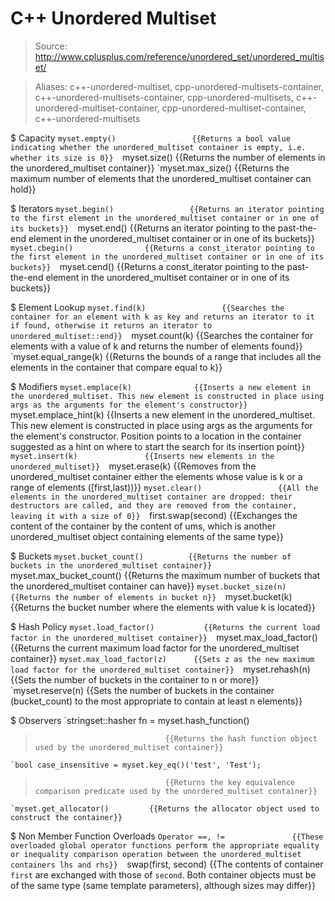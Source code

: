 # C++ Unordered Multiset

> Source: http://www.cplusplus.com/reference/unordered_set/unordered_multiset/

> Aliases: c++-unordered-multiset, cpp-unordered-multisets-container, c++-unordered-multisets-container, cpp-unordered-multisets, c++-unordered-multiset-container, cpp-unordered-multiset-container, c++-unordered-multisets

$ Capacity
    `myset.empty()                 {{Returns a bool value indicating whether the unordered_multiset container is empty, i.e. whether its size is 0}} 
    `myset.size()                  {{Returns the number of elements in the unordered_multiset container}} 
    `myset.max_size()              {{Returns the maximum number of elements that the unordered_multiset container can hold}} 

$ Iterators
    `myset.begin()                 {{Returns an iterator pointing to the first element in the unordered_multiset container or in one of its buckets}} 
    `myset.end()                   {{Returns an iterator pointing to the past-the-end element in the unordered_multiset container or in one of its buckets}} 
    `myset.cbegin()                {{Returns a const_iterator pointing to the first element in the unordered_multiset container or in one of its buckets}} 
    `myset.cend()                  {{Returns a const_iterator pointing to the past-the-end element in the unordered_multiset container or in one of its buckets}} 

$ Element Lookup
    `myset.find(k)                 {{Searches the container for an element with k as key and returns an iterator to it if found, otherwise it returns an iterator to unordered_multiset::end}} 
    `myset.count(k)                {{Searches the container for elements with a value of k and returns the number of elements found}} 
    `myset.equal_range(k)          {{Returns the bounds of a range that includes all the elements in the container that compare equal to k}} 

$ Modifiers
    `myset.emplace(k)              {{Inserts a new element in the unordered_multiset. This new element is constructed in place using args as the arguments for the element's constructor}} 
    `myset.emplace_hint(k)         {{Inserts a new element in the unordered_multiset. This new element is constructed in place using args as the arguments for the element's constructor. Position points to a location in the container suggested as a hint on where to start the search for its insertion point}} 
    `myset.insert(k)               {{Inserts new elements in the unordered_multiset}} 
    `myset.erase(k)                {{Removes from the unordered_multiset container either the elements whose value is k or a range of elements ([first,last))}} 
    `myset.clear()                 {{All the elements in the unordered_multiset container are dropped: their destructors are called, and they are removed from the container, leaving it with a size of 0}} 
    `first.swap(second)            {{Exchanges the content of the container by the content of ums, which is another unordered_multiset object containing elements of the same type}} 

$ Buckets
    `myset.bucket_count()          {{Returns the number of buckets in the unordered_multiset container}} 
    `myset.max_bucket_count()      {{Returns the maximum number of buckets that the unordered_multiset container can have}} 
    `myset.bucket_size(n)          {{Returns the number of elements in bucket n}} 
    `myset.bucket(k)               {{Returns the bucket number where the elements with value k is located}} 

$ Hash Policy
    `myset.load_factor()           {{Returns the current load factor in the unordered_multiset container}} 
    `myset.max_load_factor()       {{Returns the current maximum load factor for the unordered_multiset container}} 
    `myset.max_load_factor(z)      {{Sets z as the new maximum load factor for the unordered_multiset container}} 
    `myset.rehash(n)               {{Sets the number of buckets in the container to n or more}} 
    `myset.reserve(n)              {{Sets the number of buckets in the container (bucket_count) to the most appropriate to contain at least n elements}} 

$ Observers
    `stringset::hasher fn = myset.hash_function()
>                                  {{Returns the hash function object used by the unordered_multiset container}} 
    `bool case_insensitive = myset.key_eq()('test', 'Test');
>                                  {{Returns the key equivalence comparison predicate used by the unordered_multiset container}} 
    `myset.get_allocator()         {{Returns the allocator object used to construct the container}} 

$ Non Member Function Overloads
    `Operator ==, !=               {{These overloaded global operator functions perform the appropriate equality or inequality comparison operation between the unordered_multiset containers lhs and rhs}} 
    `swap(first, second)           {{The contents of container `first` are exchanged with those of `second`. Both container objects must be of the same type (same template parameters), although sizes may differ}} 

